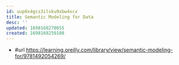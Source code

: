 ```yaml
---
id: uup0x4gcs3ilsku9xbw4xcx
title: Semantic Modeling for Data
desc: ''
updated: 1698168270855
created: 1698168250108
---
```


- #url https://learning.oreilly.com/library/view/semantic-modeling-for/9781492054269/